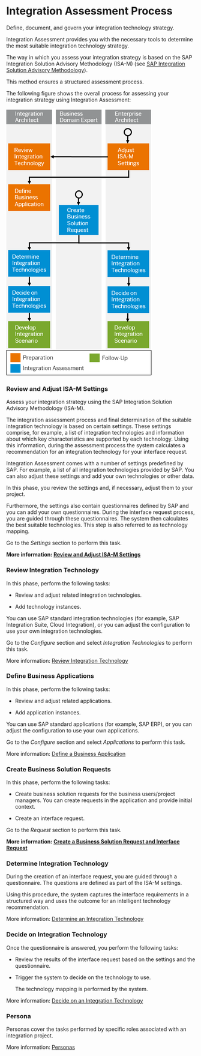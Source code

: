 <!-- loio5769fcd4209b470ba85d2aa5ad32b397 -->

# Integration Assessment Process

Define, document, and govern your integration technology strategy.

 Integration Assessment provides you with the necessary tools to determine the most suitable integration technology strategy.

The way in which you assess your integration strategy is based on the SAP Integration Solution Advisory Methodology \(ISA-M\) \(see [SAP Integration Solution Advisory Methodology](sap-integration-solution-advisory-methodology-a2e17f3.md)\).

This method ensures a structured assessment process.

The following figure shows the overall process for assessing your integration strategy using Integration Assessment:



![](images/Image_Map_Integration_Assesment_Overall_Process_51408c5.png)



### Review and Adjust ISA-M Settings

Assess your integration strategy using the SAP Integration Solution Advisory Methodology \(ISA-M\).

The integration assessment process and final determination of the suitable integration technology is based on certain settings. These settings comprise, for example, a list of integration technologies and information about which key characteristics are supported by each technology. Using this information, during the assessment process the system calculates a recommendation for an integration technology for your interface request.

 Integration Assessment comes with a number of settings predefined by SAP. For example, a list of all integration technologies provided by SAP. You can also adjust these settings and add your own technologies or other data.

In this phase, you review the settings and, if necessary, adjust them to your project.

Furthermore, the settings also contain questionnaires defined by SAP and you can add your own questionnaires. During the interface request process, you are guided through these questionnaires. The system then calculates the best suitable technologies. This step is also referred to as technology mapping.

Go to the *Settings* section to perform this task.

**More information: [Review and Adjust ISA-M Settings](review-and-adjust-isa-m-settings-957de13.md)**



### Review Integration Technology

In this phase, perform the following tasks:

-   Review and adjust related integration technologies.

-   Add technology instances.


You can use SAP standard integration technologies \(for example, SAP Integration Suite, Cloud Integration\), or you can adjust the configuration to use your own integration technologies.

Go to the *Configure* section and select *Integration Technologies* to perform this task.

More information: [Review Integration Technology](review-integration-technology-47439ac.md)



### Define Business Applications

In this phase, perform the following tasks:

-   Review and adjust related applications.

-   Add application instances.


You can use SAP standard applications \(for example, SAP ERP\), or you can adjust the configuration to use your own applications.

Go to the *Configure* section and select *Applications* to perform this task.

More information: [Define a Business Application](define-a-business-application-0da1b1e.md)



### Create Business Solution Requests

In this phase, perform the following tasks:

-   Create business solution requests for the business users/project managers. You can create requests in the application and provide initial context.

-   Create an interface request.


Go to the *Request* section to perform this task.

**More information: [Create a Business Solution Request and Interface Request](create-a-business-solution-request-and-interface-request-f3d983a.md)**



### Determine Integration Technology

During the creation of an interface request, you are guided through a questionnaire. The questions are defined as part of the ISA-M settings.

Using this procedure, the system captures the interface requirements in a structured way and uses the outcome for an intelligent technology recommendation.

More information: [Determine an Integration Technology](determine-an-integration-technology-69b6dae.md)



### Decide on Integration Technology

Once the questionnaire is answered, you perform the following tasks:

-   Review the results of the interface request based on the settings and the questionnaire.

-   Trigger the system to decide on the technology to use.

    The technology mapping is performed by the system.


More information: [Decide on an Integration Technology](decide-on-an-integration-technology-fb4bc24.md)



### Persona

Personas cover the tasks performed by specific roles associated with an integration project.

More information: [Personas](personas-5df5af1.md)

